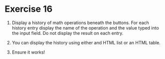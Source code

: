 # Exercise 16

1. Display a history of math operations beneath the buttons. For each history entry display the name of the operation and the value typed into the input field. Do not display the result on each entry.

2. You can display the history using either and HTML list or an HTML table.

3. Ensure it works!